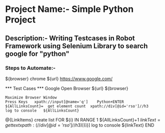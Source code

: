 # Project Name:- Simple Python Project

## Description:- Writing Testcases in Robot Framework using Selenium Library to search google for "python" 

### Steps to Automate:- 

${browser}  chrome
${url}   https://www.google.com/

*** Test Cases ***
Google
    Open Browser    ${url}   ${browser}

    Maximize Browser Window
    Press Keys   xpath://input[@name='q']    Python+ENTER
    ${AllLinksCount}=  get element count  xpath://div[@id='rso']//h3
    log to console   ${AllLinksCount}

   @{LinkItems}     create list
   FOR     ${i}  IN RANGE  1    ${AllLinksCount}+1
   ${linkText}=  get text  xpath:(//div[@id='rso']//h3)[${i}]
   log to console   ${linkText}
   END
